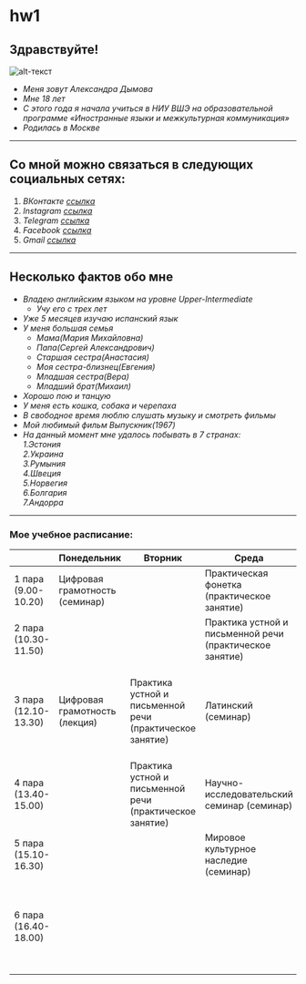 # hw1
## Здравствуйте!
![alt-текст](https://pp.userapi.com/c631921/v631921832/2631a/BU88eCPTRoo.jpg)
- *Меня зовут Александра Дымова* 
- *Мне 18 лет* 
- *С этого года я начала учиться в НИУ ВШЭ на образовательной программе «Иностранные языки и межкультурная коммуникация»* 
- *Родилась в Москве*
*** 
## Со мной можно связаться в следующих социальных сетях:
1. *ВКонтакте [ссылка](https://vk.com/sashdymova)*
2. *Instagram [ссылка](https://www.instagram.com/sashdymova/)* 
3. *Telegram [ссылка](https://t.me/sashadymova)*
4. *Facebook [ссылка](https://www.facebook.com/sashdymova)*
5. *Gmail [ссылка](sashdymova@gmail.com)*
***
## Несколько фактов обо мне 
+ *Владею английским языком на уровне Upper-Intermediate*
    + *Учу его с трех лет*   
+ *Уже 5 месяцев изучаю испанский язык*
+ *У меня большая семья*
    + *Мама(Мария Михайловна)*
    + *Папа(Сергей Александрович)*
    + *Старшая сестра(Анастасия)*
    + *Моя сестра-близнец(Евгения)*
    + *Младшая сестра(Вера)*
    + *Младший брат(Михаил)*
 + *Хорошо пою и танцую* 
 + *У меня есть кошка, собака и черепаха*
 + *В свободное время люблю слушать музыку и смотреть фильмы* 
 + *Мой любимый фильм Выпускник(1967)* 
 + *На данный момент мне удалось побывать в 7 странах:*  
   *1.Эстония*  
   *2.Украина*  
   *3.Румыния*  
   *4.Швеция*  
   *5.Норвегия*  
   *6.Болгария*   
   *7.Андорра*  
 ***
 ### Мое учебное расписание:  
|      | Понедельник | Вторник | Среда | Четверг | Пятница |
| ---- | ----------- | ------- | ----- | ------- | ------- | 
| 1 пара (9.00-10.20) | Цифровая грамотность (семинар) | | Практическая фонетка (практическое занятие) | Практическая грамматика (практическое занятие) | Испанский (практическое занятие) |
| 2 пара (10.30-11.50) | | | Практика устной и письменной речи (практическое занятие) | Практическая грамматика (практическое занятие) | Видео (практическое занятие) |
| 3 пара (12.10-13.30) | Цифровая грамотность (лекция) | Практика устной и письменной речи (практическое занятие) | Латинский (семинар) | Испанский (практическое занятие) | История и культура Великобритании (Страноведение, История мировой литературы) (анг) (семинар) |
| 4 пара (13.40-15.00) | | Практика устной и письменной речи (практическое занятие) | Научно-исследовательский семинар (семинар) | Испанский (практическое занятие) | | 
| 5 пара (15.10-16.30) | | | Мировое культурное наследие (семинар) | | Мировое культурное наследие (лекция) |
| 6 пара (16.40-18.00) | | | | | История и культура Великобритании (Страноведение, История мировой литературы) (анг) (лекция) | 

        
